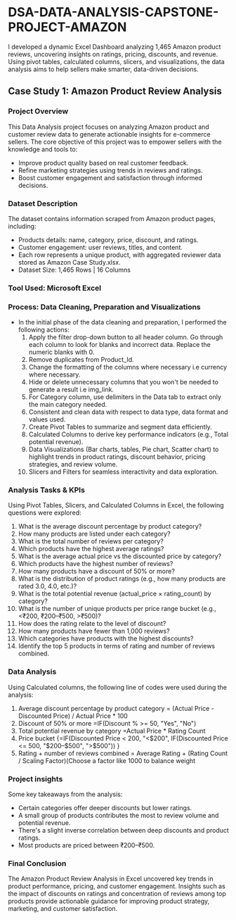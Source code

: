 # DSA-DATA-ANALYSIS-CAPSTONE-PROJECT-AMAZON
I developed a dynamic Excel Dashboard analyzing 1,465 Amazon product reviews, uncovering insights on ratings, pricing, discounts, and revenue. Using pivot tables, calculated columns, slicers, and visualizations, the data analysis aims to help sellers make smarter, data-driven decisions.

## Case Study 1: Amazon Product Review Analysis

### Project Overview
This Data Analysis project focuses on analyzing Amazon product and customer review data to generate actionable insights for e-commerce sellers. The core objective of this project was to empower sellers with the knowledge and tools to:
 - Improve product quality based on real customer feedback.
 - Refine marketing strategies using trends in reviews and ratings.
 - Boost customer engagement and satisfaction through informed decisions.

### Dataset Description 
The dataset contains information scraped from Amazon product pages, including:
- Products details: name, category, price, discount, and ratings.
- Customer engagement: user reviews, titles, and content.
- Each row represents a unique product, with aggregated reviewer data stored as Amazon Case Study.xlsx.
- Dataset Size: 1,465 Rows | 16 Columns

### Tool Used: Microsoft Excel 
 
### Process: Data Cleaning, Preparation and Visualizations
- In the initial phase of the data cleaning and preparation, I performed the following actions:
  1. Apply the filter drop-down button to all header column. Go through each column to look for blanks and incorrect data. Replace the numeric blanks with 0.
  2. Remove duplicates from Product_Id. 
  3. Change the formatting of the columns where necessary i.e currency where necessary.
  4. Hide or delete unnecessary columns that you won't be needed to generate a result i.e img_link.
  5. For Category column, use delimiters in the Data tab to extract only the main category needed.
  6. Consistent and clean data with respect to data type, data format and values used.
  7. Create Pivot Tables to summarize and segment data efficiently.
  8. Calculated Columns to derive key performance indicators (e.g., Total potential revenue).
  9. Data Visualizations (Bar charts, tables, Pie chart, Scatter chart) to highlight trends in product ratings, discount behavior, pricing strategies, and review volume.
  10. Slicers and Filters for seamless interactivity and data exploration.

### Analysis Tasks & KPIs
Using Pivot Tables, Slicers, and Calculated Columns in Excel, the following questions were explored:
 1. What is the average discount   percentage by product category? 
 2. How many products are listed under each category?
 3. What is the total number of reviews per category? 
 4. Which products have the highest average ratings? 
 5. What is the average actual price vs the discounted price by category? 
 6. Which products have the highest number of reviews? 
 7. How many products have a discount of 50% or more? 
 8. What is the distribution of product ratings (e.g., how many products are rated 3.0, 4.0, etc.)? 
 9. What is the total potential revenue (actual_price × rating_count) by category?
10. What is the number of unique products per price range bucket (e.g., <₹200, ₹200–₹500, >₹500)? 
11. How does the rating relate to the level of discount? 
12. How many products have fewer than 1,000 reviews? 
13. Which categories have products with the highest discounts? 
14. Identify the top 5 products in terms of rating and number of reviews combined.

### Data Analysis 
Using Calculated columns, the following  line of codes were used during the analysis:
 1. Average discount percentage by product category = (Actual Price - Discounted Price) / Actual Price * 100
 2. Discount of 50% or more =IF(Discount % >= 50, "Yes", "No")
 3. Total potential revenue by category =Actual Price * Rating Count
 4. Price bucket {=IF(Discounted Price < 200, "<$200", IF(Discounted Price <= 500, "$200–$500", ">$500")) }
 5. Rating + number of reviews combined = Average Rating + (Rating Count / Scaling Factor)(Choose a factor like 1000 to balance weight

### Project insights
Some key takeaways from the analysis:
- Certain categories offer deeper discounts but lower ratings.
- A small group of products contributes the most to review volume and potential revenue.
- There's a slight inverse correlation between deep discounts and product ratings.
- Most products are priced between ₹200–₹500.

### Final Conclusion
 The Amazon Product Review Analysis in Excel uncovered key trends in product performance, pricing, and customer engagement. Insights such as the impact of discounts on ratings and concentration of reviews among top products provide actionable guidance for improving product strategy, marketing, and customer satisfaction.






